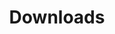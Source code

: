 ---
layout: home
title: Downloads

features:
  - title: Windows
    icon:
      src: /windows.png
    details: supports x64, x86, arm64
    link: https://github.com/ACoderOrHacker/pinwin/releases/latest/
    linkText: Goto Download Page
---